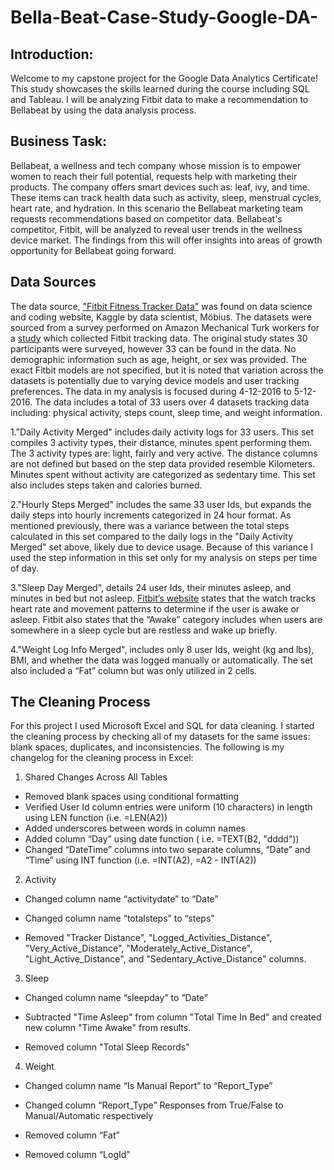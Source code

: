 # Bella-Beat-Case-Study-Google-DA-
## Introduction: 

Welcome to my capstone project for the Google Data Analytics Certificate!  This study showcases the skills learned during the course including SQL and Tableau. I will be analyzing Fitbit data to make a recommendation to Bellabeat by using the data analysis process.  

## Business Task: 

Bellabeat, a wellness and tech company whose mission is to empower women to reach their full potential, requests help with marketing their products. The company offers smart devices such as: leaf, ivy, and time. These items can track health data such as activity, sleep, menstrual cycles, heart rate, and hydration. In this scenario the Bellabeat marketing team requests recommendations based on competitor data.  Bellabeat's competitor, Fitbit, will be analyzed to reveal user trends in the wellness device market. The findings from this will offer insights into areas of growth opportunity for Bellabeat going forward.

## Data Sources

The data source, ["Fitbit Fitness Tracker Data"](https://www.kaggle.com/arashnic/fitbit) was found on data science and coding website, Kaggle by data scientist, Möbius. The datasets were sourced from a survey performed on Amazon Mechanical Turk workers for a [study](https://www.google.com/url?q=https%3A%2F%2Fwww.researchprotocols.org%2F2017%2F4%2Fe66%2F&sa=D&sntz=1&usg=AOvVaw3Coma2iK-d62qUR9JIjAKx) which collected Fitbit tracking data.  The original study states 30 participants were surveyed, however 33 can be found in the data. No demographic information such as age, height, or sex was provided. The exact Fitbit models are not specified, but it is noted that variation across the datasets is potentially due to varying device models and user tracking preferences. The data in my analysis is focused during 4-12-2016 to 5-12-2016. The data includes a total of 33 users over 4 datasets tracking data including: physical activity, steps count, sleep time, and weight information. 

1."Daily Activity Merged" includes daily activity logs for 33 users.  This set compiles 3 activity types, their distance, minutes spent performing them. The 3 activity types are: light, fairly and very active. The distance columns are not defined but based on the step data provided resemble Kilometers. Minutes spent without activity are categorized as sedentary time. This set also includes steps taken and calories burned. 

2."Hourly Steps Merged" includes the same 33 user Ids, but expands the daily steps into hourly increments categorized in 24 hour format. As mentioned previously, there was a variance between the total steps calculated in this set compared to the daily logs in the "Daily Activity Merged" set above, likely due to device usage. Because of this variance I used the step information in this set only for my analysis on steps per time of day.

3."Sleep Day Merged", details 24 user Ids, their minutes asleep, and minutes in bed but not asleep. [Fitbit’s website](https://help.fitbit.com/articles/en_US/Help_article/2163.htm) states that the watch tracks heart rate and movement patterns to determine if the user is awake or asleep. Fitbit also states that the “Awake” category includes when users are somewhere in a sleep cycle but are restless and wake up briefly. 

4."Weight Log Info Merged", includes only 8 user Ids, weight (kg and lbs), BMI, and whether the data was logged manually or automatically. The set also included a “Fat” column but was only utilized in 2 cells.	

## The Cleaning Process

For this project I used Microsoft Excel and SQL for data cleaning. I started the cleaning process by checking all of my datasets for the same issues: blank spaces, duplicates, and inconsistencies. The following  is my changelog for the cleaning process in Excel:

1. Shared Changes Across All Tables 
  * Removed blank spaces using conditional formatting  
  * Verified User Id column entries were uniform (10 characters) in length using LEN function (i.e. =LEN(A2))
  * Added underscores between words in column names
  * Added column “Day” using date function ( i.e. =TEXT(B2, "dddd"))
  * Changed “DateTime” columns into two separate columns, “Date” and “Time” using INT function (i.e. =INT(A2),  =A2 - INT(A2))

2. Activity

  * Changed column name “activitydate” to “Date”

  * Changed column name “totalsteps” to “steps”

  * Removed "Tracker Distance", "Logged_Activities_Distance", "Very_Active_Distance", "Moderately_Active_Distance", "Light_Active_Distance", and "Sedentary_Active_Distance" columns. 

3. Sleep

  * Changed column name “sleepday” to “Date”

  * Subtracted "Time Asleep" from column "Total Time In Bed" and created new column "Time Awake" from results.

  * Removed column "Total Sleep Records"

4. Weight

  * Changed column name “Is Manual Report” to “Report_Type”

  * Changed column “Report_Type” Responses from True/False to Manual/Automatic respectively

  * Removed column “Fat”

  * Removed column “LogId”
